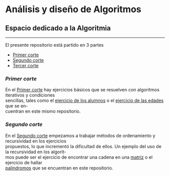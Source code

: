 # Análisis y diseño de Algoritmos #
## Espacio dedicado a la Algoritmia
***
[img]:https://github.com/jdgonzalezd1/Analisis-y-design-of-algorithms/tree/master/Algoritmos%20Segundo%20Corte/Imagi/quemmdaslamjorimagn.jpg
El presente repositorio está partido en 3 partes
- [Primer corte][primer]
- [Segundo corte][segun]
- [Tercer corte][ter]

### ***Primer corte***
En el [Primer corte][primer] hay ejercicios básicos que se resuelven con algoritmos iterativos y condiciones  
sencillas, tales como el [ejercicio de los alumnos][alumnos] o el [ejercicio de las edades][ages] que se en-  
cuentran en este mismo repositorio.

### ***Segundo corte***
En el [Segundo corte][segun] empezamos a trabajar métodos de ordenamiento y recursividad en los ejercicios  
propuestos, lo que incrementó la dificultad de ellos. Un ejemplo del uso de la recursividad en los algorit-  
mos puede ser el ejercicio de encontrar una cadena en una [matriz][buscarCadena] o el ejercicio de hallar  
[palindromos][palin] que se encuentran en este repositorio.

[primer]:https://github.com/jdgonzalezd1/Analisis-y-design-of-algorithms/tree/master/Algoritmos%20Primer%20Corte
[segun]:https://github.com/jdgonzalezd1/Analisis-y-design-of-algorithms/tree/master/Algoritmos%20Segundo%20Corte
[ter]:https://github.com/jdgonzalezd1/Analisis-y-design-of-algorithms/tree/master/Algoritmos%20Tercer%20Corte
[alumnos]:https://github.com/jdgonzalezd1/Analisis-y-design-of-algorithms/blob/master/Algoritmos%20Primer%20Corte/Alumnos.java
[ages]:https://github.com/jdgonzalezd1/Analisis-y-design-of-algorithms/blob/master/Algoritmos%20Primer%20Corte/Ages.java
[buscarCadena]:https://github.com/jdgonzalezd1/Analisis-y-design-of-algorithms/blob/master/Algoritmos%20Segundo%20Corte/Taller4/src/parte2/recursivos/BuscarCadenaROK.java
[palin]:https://github.com/jdgonzalezd1/Analisis-y-design-of-algorithms/blob/master/Algoritmos%20Segundo%20Corte/Taller4/src/parte3/Palindromo.java
